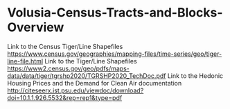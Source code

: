# Volusia-Census-Tracts-and-Blocks-Overview

Link to the Census Tiger/Line Shapefiles
https://www.census.gov/geographies/mapping-files/time-series/geo/tiger-line-file.html
Link to the Tiger/Line Shapefiles
https://www2.census.gov/geo/pdfs/maps-data/data/tiger/tgrshp2020/TGRSHP2020_TechDoc.pdf
Link to the Hedonic Housing Prices and the Demand for Clean Air documentation
http://citeseerx.ist.psu.edu/viewdoc/download?doi=10.1.1.926.5532&rep=rep1&type=pdf

